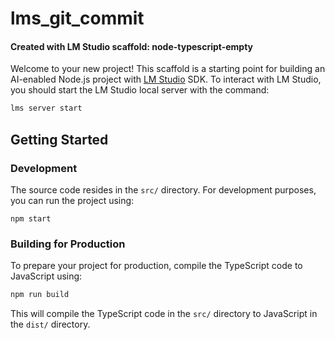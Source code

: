 # lms_git_commit

#### Created with LM Studio scaffold: node-typescript-empty

Welcome to your new project! This scaffold is a starting point for building an AI-enabled Node.js project with [LM Studio](https://lmstudio.ai/) SDK. To interact with LM Studio, you should start the LM Studio local server with the command:

```bash
lms server start
```

## Getting Started

### Development

The source code resides in the `src/` directory. For development purposes, you can run the project using:

```start
npm start
```

### Building for Production

To prepare your project for production, compile the TypeScript code to JavaScript using:

```bash
npm run build
```

This will compile the TypeScript code in the `src/` directory to JavaScript in the `dist/` directory.
